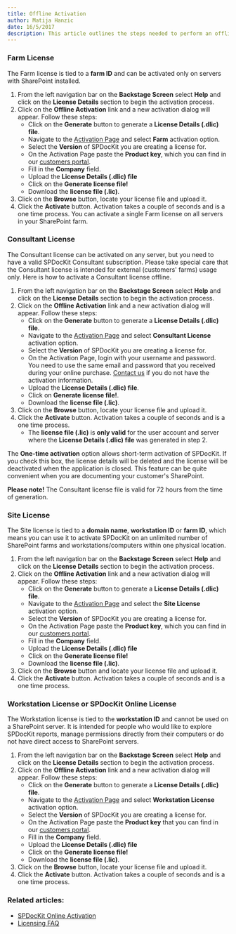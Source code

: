 ```yaml
---  
title: Offline Activation
author: Matija Hanzic  
date: 16/5/2017  
description: This article outlines the steps needed to perform an offline SPDocKit activation. Use this type of activation in case your SharePoint servers are not connected to the internet.
--- 
```

### Farm License

The Farm license is tied to a __farm ID__ and can be activated only on servers with SharePoint installed.

1. From the left navigation bar on the __Backstage Screen__ select __Help__ and click on the __License Details__ section to begin the activation process.
2. Click on the __Offline Activation__ link and a new activation dialog will appear. Follow these steps:
    * Click on the __Generate__ button to generate a __License Details (.dlic) file__.
    * Navigate to the [Activation Page](www.spdockit.com/activate) and select __Farm__ activation option.
    * Select the __Version__ of SPDocKit you are creating a license for.
    * On the Activation Page paste the __Product key__, which you can find in our [customers portal](https://customers.acceleratio.net/).
    * Fill in the __Company__ field.
    * Upload the __License Details (.dlic) file__ 
    * Click on the __Generate license file!__
    * Download the __license file (.lic)__.
3. Click on the __Browse__ button, locate your license file and upload it.
4. Click the __Activate__ button. Activation takes a couple of seconds and is a one time process. You can activate a single Farm license on all servers in your SharePoint farm.

### Consultant License

The Consultant license can be activated on any server, but you need to have a valid SPDocKit Consultant subscription. Please take special care that the Consultant license is intended for external (customers' farms) usage only. Here is how to activate a Consultant license offline.

1. From the left navigation bar on the __Backstage Screen__ select __Help__ and click on the __License Details__ section to begin the activation process.
2. Click on the __Offline Activation__ link and a new activation dialog will appear. Follow these steps:
    * Click on the __Generate__ button to generate a __License Details (.dlic) file__.
    * Navigate to the [Activation Page](www.spdockit.com/activate) and select __Consultant License__ activation option.
    * Select the __Version__ of SPDocKit you are creating a license for.
    * On the Activation Page, login with your username and password. You need to use the same email and password that you received during your online purchase. [Contact us](https://www.spdockit.com/support/contact-us/) if you do not have the activation information.    
    * Upload the __License Details (.dlic) file__.
    * Click on __Generate license file!__.
    * Download the __license file (.lic)__.
3. Click on the __Browse__ button, locate your license file and upload it.
4. Click the __Activate__ button. Activation takes a couple of seconds and is a one time process.
    * The __license file (.lic)__ is __only valid__ for the user account and server where the __License Details (.dlic) file__ was generated in step 2.

The __One-time activation__ option allows short-term activation of SPDocKit. If you check this box, the license details will be deleted and the license will be deactivated when the application is closed. This feature can be quite convenient when you are documenting your customer's SharePoint.

__Please note!__ The Consultant license file is valid for 72 hours from the time of generation.

### Site License

The Site license is tied to a __domain name__, __workstation ID__ or __farm ID__, which means you can use it to activate SPDocKit on an unlimited number of SharePoint farms and workstations/computers within one physical location.

1. From the left navigation bar on the __Backstage Screen__ select __Help__ and click on the __License Details__ section to begin the activation process.
2. Click on the __Offline Activation__ link and a new activation dialog will appear. Follow these steps:
    * Click on the __Generate__ button to generate a __License Details (.dlic) file__.
    * Navigate to the [Activation Page](www.spdockit.com/activate) and select the __Site License__ activation option.
    * Select the __Version__ of SPDocKit you are creating a license for.
    * On the Activation Page paste the __Product key__, which you can find in our [customers portal](https://customers.acceleratio.net/).
    * Fill in the __Company__ field.
    * Upload the __License Details (.dlic) file__ 
    * Click on the __Generate license file!__
    * Download the __license file (.lic)__.
3. Click on the __Browse__ button and locate your license file and upload it.
4. Click the __Activate__ button. Activation takes a couple of seconds and is a one time process.

### Workstation License or SPDocKit Online License

The Workstation license is tied to the __workstation ID__ and cannot be used on a SharePoint server. It is intended for people who would like to explore SPDocKit reports, manage permissions directly from their computers or do not have direct access to SharePoint servers.

1. From the left navigation bar on the __Backstage Screen__ select __Help__ and click on the __License Details__ section to begin the activation process.
2. Click on the __Offline Activation__ link and a new activation dialog will appear. Follow these steps:
    * Click on the __Generate__ button to generate a __License Details (.dlic) file__.
    * Navigate to the [Activation Page](www.spdockit.com/activate) and select __Workstation License__ activation option.
    * Select the __Version__ of SPDocKit you are creating a license for.
    * On the Activation Page paste the __Product key__ that you can find in our [customers portal](https://customers.acceleratio.net/).
    * Fill in the __Company__ field.
    * Upload the __License Details (.dlic) file__ 
    * Click on the __Generate license file!__
    * Download the __license file (.lic)__.
3. Click on the __Browse__ button, locate your license file and upload it.
4. Click the __Activate__ button. Activation takes a couple of seconds and is a one time process.


### Related articles:
* [SPDocKit Online Activation](#internal/activation/online-activation/)
* [Licensing FAQ](#internal/activation/activation-faq/)
